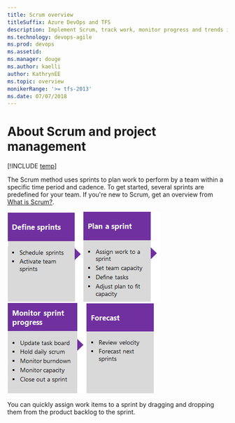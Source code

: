 ```yaml
---
title: Scrum overview
titleSuffix: Azure DevOps and TFS 
description: Implement Scrum, track work, monitor progress and trends in Azure Boards & Team Foundation Server  
ms.technology: devops-agile
ms.prod: devops
ms.assetid:  
ms.manager: douge
ms.author: kaelli
author: KathrynEE
ms.topic: overview
monikerRange: '>= tfs-2013'
ms.date: 07/07/2018
---
```


# About Scrum and project management 

[!INCLUDE [temp](../../_shared/version-vsts-tfs-all-versions.md)] 

The Scrum method uses sprints to plan work to perform by a team within a specific time period and cadence. To get started, several sprints are predefined for your team.  If you're new to Scrum, get an overview from [What is Scrum?](/azure/devops/agile/what-is-scrum). 

[![Schedule sprints](../backlogs/_img/overview/gs-planning-define-sprints.png)](define-sprints.md)[![Plan a sprint](../backlogs/_img/overview/gs-planning-plan-sprint.png)](assign-work-sprint.md)[![Monitor sprint progress](../backlogs/_img/overview/gs-planning-monitor-sprint.png)](task-board.md)[![Forecast](../backlogs/_img/overview/gs-planning-forecast.png)](forecast.md)

You can quickly assign work items to a sprint by dragging and dropping them from the product backlog to the sprint. 

